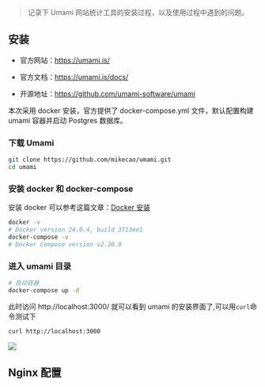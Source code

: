 > 记录下 Umami 网站统计工具的安装过程，以及使用过程中遇到的问题。

## 安装

- 官方网站：https://umami.is/

- 官方文档：https://umami.is/docs/

- 开源地址：https://github.com/umami-software/umami

本次采用 docker 安装，官方提供了 docker-compose.yml 文件，默认配置构建 umami 容器并启动 Postgres 数据库。

### 下载 Umami

```bash
git clone https://github.com/mikecao/umami.git
cd umami
```

### 安装 docker 和 docker-compose

安装 docker 可以参考这篇文章：[Docker 安装](https://www.cnblogs.com/Can-daydayup/p/16472375.html)

```bash
docker -v
# Docker version 24.0.4, build 3713ee1
docker-compose -v
# Docker Compose version v2.20.0
```

### 进入 umami 目录

```bash
# 启动容器
docker-compose up -d
```

此时访问 http://localhost:3000/ 就可以看到 umami 的安装界面了,可以用`curl`命令测试下

```bash
curl http://localhost:3000
```

![](https://wxxb.cc/static/img/1697525991809.png)

## Nginx 配置

```bash




```
